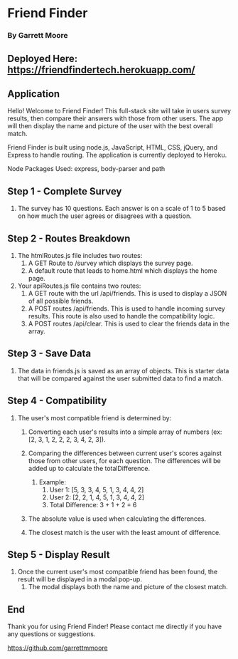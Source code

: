# Friend Finder
### By Garrett Moore

## Deployed Here: https://friendfindertech.herokuapp.com/

## Application
Hello! Welcome to Friend Finder! This full-stack site will take in users survey results, then compare their answers with those from other users. The app will then display the name and picture of the user with the best overall match.

Friend Finder is built using node.js, JavaScript, HTML, CSS, jQuery, and Express to handle routing. The application is currently deployed to Heroku.

Node Packages Used: express, body-parser and path

## Step 1 - Complete Survey
1. The survey has 10 questions. Each answer is on a scale of 1 to 5 based on how much the user agrees or disagrees with a question.

## Step 2 - Routes Breakdown
1. The htmlRoutes.js file includes two routes:
    1. A GET Route to /survey which displays the survey page.
    2. A default route that leads to home.html which displays the home page.
2. Your apiRoutes.js file contains two routes:
    1. A GET route with the url /api/friends. This is used to display a JSON of all possible friends.
    2. A POST routes /api/friends. This is used to handle incoming survey results. This route is also used to handle the compatibility logic.
    3. A POST routes /api/clear. This is used to clear the friends data in the array.

## Step 3 - Save Data
1. The data in friends.js is saved as an array of objects. This is starter data that will be compared against the user submitted data to find a match.

## Step 4 - Compatibility
1. The user's most compatible friend is determined by:
    1. Converting each user's results into a simple array of numbers (ex: [2, 3, 1, 2, 2, 2, 3, 4, 2, 3]).
    2. Comparing the differences between current user's scores against those from other users, for each question. The differences will be added up to calculate the totalDifference.
        1. Example:
            1. User 1: [5, 3, 3, 4, 5, 1, 3, 4, 4, 2]
            2. User 2: [2, 2, 1, 4, 5, 1, 3, 4, 4, 2]
            3. Total Difference: 3 + 1 + 2 = 6
    3. The absolute value is used when calculating the differences.

    4. The closest match is the user with the least amount of difference.

## Step 5 - Display Result
1. Once the current user's most compatible friend has been found, the result will be displayed in a modal pop-up.
    1. The modal displays both the name and picture of the closest match.

## End
Thank you for using Friend Finder! Please contact me directly if you have any questions or suggestions.

https://github.com/garrettmmoore